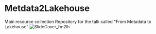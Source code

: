 # Metdata2Lakehouse
Main resource collection Repository for the talk called "From Metadata to Lakehouse"
![SlideCover_fm2lh](https://github.com/Andreas-bersgtedt/Metdata2Lakehouse/assets/68328670/150ae5c2-7020-489a-a619-4d1e97da1371)
